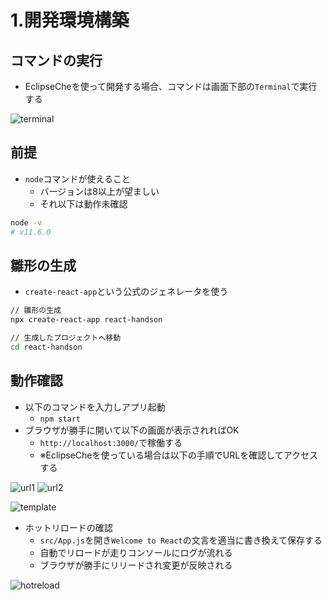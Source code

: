 # 1.開発環境構築

## コマンドの実行

- EclipseCheを使って開発する場合、コマンドは画面下部の`Terminal`で実行する

![terminal](/api/project/file/react-handson/images/1/terminal.png)

## 前提

- `node`コマンドが使えること
    - バージョンは8以上が望ましい
    - それ以下は動作未確認

```bash
node -v
# v11.6.0
```

## 雛形の生成

- `create-react-app`という公式のジェネレータを使う

```bash
// 雛形の生成
npx create-react-app react-handson

// 生成したプロジェクトへ移動
cd react-handson
```

## 動作確認

- 以下のコマンドを入力しアプリ起動
    - `npm start`
- ブラウザが勝手に開いて以下の画面が表示されればOK
    - `http://localhost:3000/`で稼働する
    - ※EclipseCheを使っている場合は以下の手順でURLを確認してアクセスする

![url1](/api/project/file/react-handson/images/1/url1.png)
![url2](/api/project/file/react-handson/images/1/url2.png)


![template](/api/project/file/react-handson/images/1/template.png)

- ホットリロードの確認
    - `src/App.js`を開き`Welcome to React`の文言を適当に書き換えて保存する
    - 自動でリロードが走りコンソールにログが流れる
    - ブラウザが勝手にリリードされ変更が反映される

![hotreload](/api/project/file/react-handson/images/1/hotreload.gif)
